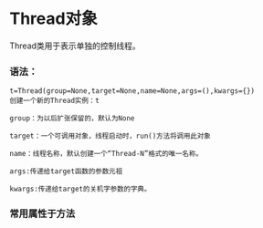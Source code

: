 # Thread对象

Thread类用于表示单独的控制线程。

### 语法：

```
t=Thread(group=None,target=None,name=None,args=(),kwargs={})
创建一个新的Thread实例：t

group：为以后扩张保留的，默认为None

target：一个可调用对象，线程启动时，run()方法将调用此对象

name：线程名称，默认创建一个“Thread-N”格式的唯一名称。

args:传递给target函数的参数元祖

kwargs:传递给target的关机字参数的字典。
```

### 常用属性于方法

```

```



